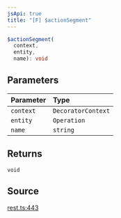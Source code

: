 ```yaml
---
jsApi: true
title: "[F] $actionSegment"
---
```


```ts
$actionSegment(
  context,
  entity,
  name): void
```

## Parameters

| Parameter | Type               |
| :-------- | :----------------- |
| `context` | `DecoratorContext` |
| `entity`  | `Operation`        |
| `name`    | `string`           |

## Returns

`void`

## Source

[rest.ts:443](https://github.com/markcowl/cadl/blob/1a6d2b70/packages/rest/src/rest.ts#L443)
